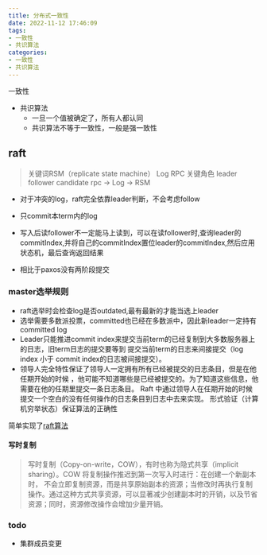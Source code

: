 ```yaml
---
title: 分布式一致性
date: 2022-11-12 17:46:09
tags:
- 一致性
- 共识算法
categories:
- 一致性
- 共识算法
---
```

一致性
* 共识算法 
  * 一旦一个值被确定了，所有人都认同 
  * 共识算法不等于一致性，一般是强一致性

## raft
> 关键词RSM（replicate state machine） Log  RPC
> 关键角色 leader follower candidate
> rpc -> Log -> RSM
* 对于冲突的log，raft完全依靠leader判断，不会考虑follow
* 只commit本term内的log
* 写入后读follower不一定能马上读到，可以在读follower时,查询leader的commitIndex,并将自己的commitIndex置位leader的commitIndex,然后应用状态机，最后查询返回结果

* 相比于paxos没有两阶段提交 


### master选举规则
* raft选举时会检查log是否outdated,最有最新的才能当选上leader
* 选举需要多数派投票，committed也已经在多数派中，因此新leader一定持有committed log
* Leader只能推进commit index来提交当前term的已经复制到大多数服务器上的日志，旧term日志的提交要等到
  提交当前term的日志来间接提交（log index 小于 commit index的日志被间接提交）。
* 领导人完全特性保证了领导人一定拥有所有已经被提交的日志条目，但是在他任期开始的时候
，他可能不知道哪些是已经被提交的。为了知道这些信息，他需要在他的任期里提交一条日志条目。
Raft 中通过领导人在任期开始的时候提交一个空白的没有任何操作的日志条目到日志中去来实现。
形式验证（计算机穷举状态）保证算法的正确性

简单实现了[raft算法](https://github.com/Xuwudong/myraft)
#### 写时复制
>写时复制（Copy-on-write，COW），有时也称为隐式共享（implicit sharing）。COW 将复制操作推迟到第一次写入时进行：在创建一个新副本时，
不会立即复制资源，而是共享原始副本的资源；当修改时再执行复制操作。通过这种方式共享资源，可以显著减少创建副本时的开销，以及节省资源；同时，资源修改操作会增加少量开销。





### todo
* 集群成员变更
